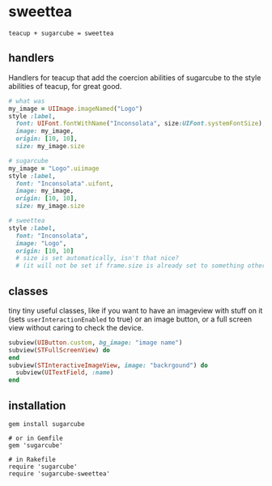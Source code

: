 sweettea
========

    teacup + sugarcube = sweettea


 handlers
----------

Handlers for teacup that add the coercion abilities of sugarcube to the style
abilities of teacup, for great good.

```ruby
# what was
my_image = UIImage.imageNamed("Logo")
style :label,
  font: UIFont.fontWithName("Inconsolata", size:UIFont.systemFontSize),
  image: my_image,
  origin: [10, 10],
  size: my_image.size

# sugarcube
my_image = "Logo".uiimage
style :label,
  font: "Inconsolata".uifont,
  image: my_image,
  origin: [10, 10],
  size: my_image.size

# sweettea
style :label,
  font: "Inconsolata",
  image: "Logo",
  origin: [10, 10]
  # size is set automatically, isn't that nice?
  # (it will not be set if frame.size is already set to something other than [0, 0])
```

 classes
---------

tiny tiny useful classes, like if you want to have an imageview with stuff on it
(sets `userInteractionEnabled` to true) or an image button, or a full screen
view without caring to check the device.

```ruby
subview(UIButton.custom, bg_image: "image name")
subview(STFullScreenView) do
end
subview(STInteractiveImageView, image: "backrgound") do
  subview(UITextField, :name)
end
```

 installation
--------------

    gem install sugarcube

    # or in Gemfile
    gem 'sugarcube'

    # in Rakefile
    require 'sugarcube'
    require 'sugarcube-sweettea'
